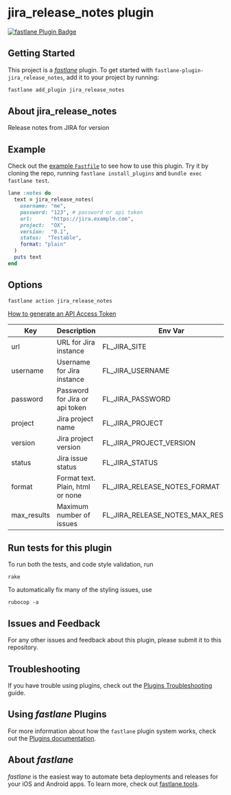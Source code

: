 # jira_release_notes plugin

[![fastlane Plugin Badge](https://rawcdn.githack.com/fastlane/fastlane/master/fastlane/assets/plugin-badge.svg)](https://rubygems.org/gems/fastlane-plugin-jira_release_notes)

## Getting Started

This project is a [_fastlane_](https://github.com/fastlane/fastlane) plugin. To get started with `fastlane-plugin-jira_release_notes`, add it to your project by running:

```bash
fastlane add_plugin jira_release_notes
```

## About jira_release_notes

Release notes from JIRA for version


## Example

Check out the [example `Fastfile`](fastlane/Fastfile) to see how to use this plugin. Try it by cloning the repo, running `fastlane install_plugins` and `bundle exec fastlane test`.

```ruby
lane :notes do
  text = jira_release_notes(
    username: "me",
    password: "123", # password or api token
    url:      "https://jira.example.com",
    project:  "OX",
    version:  "0.1",
    status:  "Testable",
    format: "plain"
  )
  puts text
end
```

## Options

```
fastlane action jira_release_notes
```

[How to generate an API Access Token](https://confluence.atlassian.com/cloud/api-tokens-938839638.html)

Key | Description | Env Var | Default
----|-------------|---------|--------
url | URL for Jira instance | FL_JIRA_SITE |
username | Username for Jira instance | FL_JIRA_USERNAME |
password | Password for Jira or api token | FL_JIRA_PASSWORD |
project | Jira project name | FL_JIRA_PROJECT |
version | Jira project version | FL_JIRA_PROJECT_VERSION |
status | Jira issue status | FL_JIRA_STATUS |
format | Format text. Plain, html or none | FL_JIRA_RELEASE_NOTES_FORMAT | plain
max_results | Maximum number of issues | FL_JIRA_RELEASE_NOTES_MAX_RESULTS | 50


## Run tests for this plugin

To run both the tests, and code style validation, run

```
rake
```

To automatically fix many of the styling issues, use
```
rubocop -a
```

## Issues and Feedback

For any other issues and feedback about this plugin, please submit it to this repository.

## Troubleshooting

If you have trouble using plugins, check out the [Plugins Troubleshooting](https://docs.fastlane.tools/plugins/plugins-troubleshooting/) guide.

## Using _fastlane_ Plugins

For more information about how the `fastlane` plugin system works, check out the [Plugins documentation](https://docs.fastlane.tools/plugins/create-plugin/).

## About _fastlane_

_fastlane_ is the easiest way to automate beta deployments and releases for your iOS and Android apps. To learn more, check out [fastlane.tools](https://fastlane.tools).
